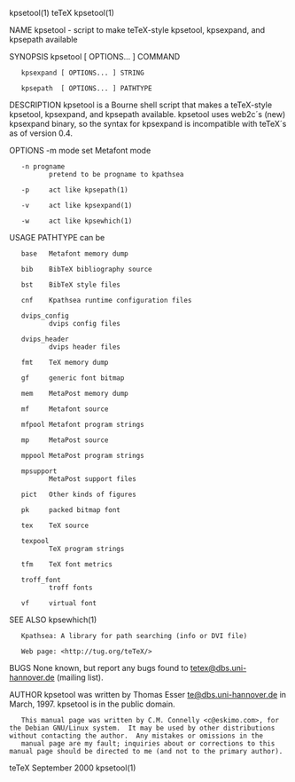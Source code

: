 kpsetool(1)                                                                                         teTeX                                                                                         kpsetool(1)



NAME
       kpsetool - script to make teTeX-style kpsetool, kpsexpand, and kpsepath available

SYNOPSIS
       kpsetool  [ OPTIONS... ] COMMAND

       kpsexpand [ OPTIONS... ] STRING

       kpsepath  [ OPTIONS... ] PATHTYPE

DESCRIPTION
       kpsetool  is  a  Bourne  shell script that makes a teTeX-style kpsetool, kpsexpand, and kpsepath available.  kpsetool uses web2c´s (new) kpsexpand binary, so the syntax for kpsexpand is incompatible
       with teTeX´s as of version 0.4.

OPTIONS
       -m mode
              set Metafont mode

       -n progname
              pretend to be progname to kpathsea

       -p     act like kpsepath(1)

       -v     act like kpsexpand(1)

       -w     act like kpsewhich(1)

USAGE
       PATHTYPE can be

       base   Metafont memory dump

       bib    BibTeX bibliography source

       bst    BibTeX style files

       cnf    Kpathsea runtime configuration files

       dvips_config
              dvips config files

       dvips_header
              dvips header files

       fmt    TeX memory dump

       gf     generic font bitmap

       mem    MetaPost memory dump

       mf     Metafont source

       mfpool Metafont program strings

       mp     MetaPost source

       mppool MetaPost program strings

       mpsupport
              MetaPost support files

       pict   Other kinds of figures

       pk     packed bitmap font

       tex    TeX source

       texpool
              TeX program strings

       tfm    TeX font metrics

       troff_font
              troff fonts

       vf     virtual font

SEE ALSO
       kpsewhich(1)

       Kpathsea: A library for path searching (info or DVI file)

       Web page: <http://tug.org/teTeX/>

BUGS
       None known, but report any bugs found to <tetex@dbs.uni-hannover.de> (mailing list).

AUTHOR
       kpsetool was written by Thomas Esser <te@dbs.uni-hannover.de> in March, 1997.  kpsetool is in the public domain.

       This manual page was written by C.M. Connelly <c@eskimo.com>, for the Debian GNU/Linux system.  It may be used by other distributions without contacting the author.  Any mistakes or omissions in the
       manual page are my fault; inquiries about or corrections to this manual page should be directed to me (and not to the primary author).



teTeX                                                                                           September 2000                                                                                    kpsetool(1)
